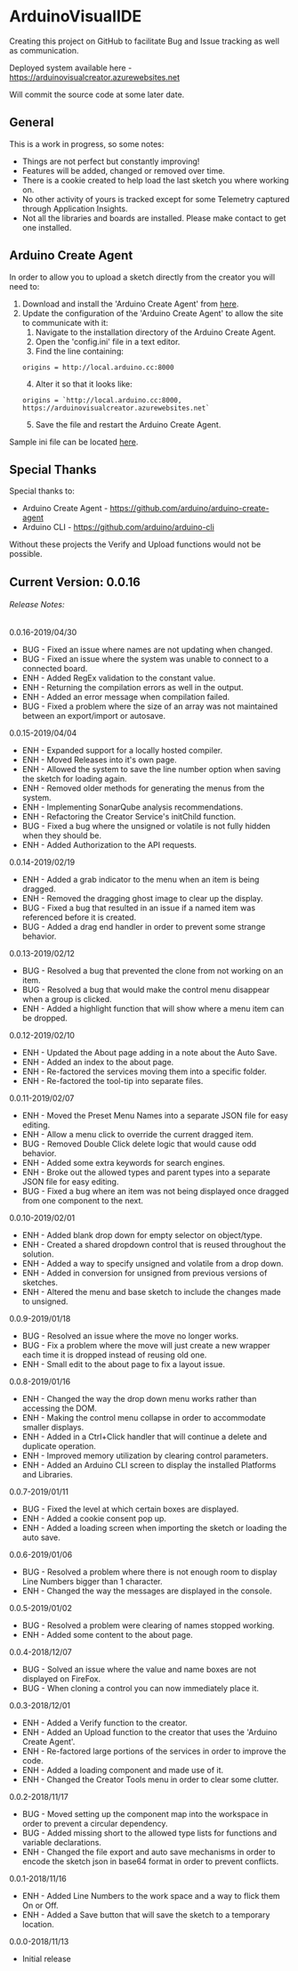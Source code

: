 # ArduinoVisualIDE
Creating this project on GitHub to facilitate Bug and Issue tracking as well as communication. 

Deployed system available here - https://arduinovisualcreator.azurewebsites.net

Will commit the source code at some later date.


## General
This is a work in progress, so some notes:
 - Things are not perfect but constantly improving!
 - Features will be added, changed or removed over time.
 - There is a cookie created to help load the last sketch you where working on.
 - No other activity of yours is tracked except for some Telemetry captured through Application Insights.
 - Not all the libraries and boards are installed. Please make contact to get one installed.


## Arduino Create Agent
In order to allow you to upload a sketch directly from the creator you will need to:
1. Download and install the 'Arduino Create Agent' from [here](https://github.com/RealRoTeD/ArduinoVisualIDE).
2. Update the configuration of the 'Arduino Create Agent' to allow the site to communicate with it:
   1. Navigate to the installation directory of the Arduino Create Agent.
   2. Open the 'config.ini' file in a text editor.
   3. Find the line containing:
    ```
    origins = http://local.arduino.cc:8000
    ```
   4. Alter it so that it looks like:
    ```
    origins = `http://local.arduino.cc:8000, https://arduinovisualcreator.azurewebsites.net`
    ```
   5. Save the file and restart the Arduino Create Agent.

Sample ini file can be located [here](config.ini).


## Special Thanks
Special thanks to:
 - Arduino Create Agent - https://github.com/arduino/arduino-create-agent
 - Arduino CLI - https://github.com/arduino/arduino-cli

Without these projects the Verify and Upload functions would not be possible.


##  Current Version: 0.0.16
###### Release Notes:
0.0.16-2019/04/30
 - BUG - Fixed an issue where names are not updating when changed.
 - BUG - Fixed an issue where the system was unable to connect to a connected board.
 - ENH - Added RegEx validation to the constant value.
 - ENH - Returning the compilation errors as well in the output.
 - ENH - Added an error message when compilation failed.
 - BUG - Fixed a problem where the size of an array was not maintained between an export/import or autosave.

0.0.15-2019/04/04
 - ENH - Expanded support for a locally hosted compiler.
 - ENH - Moved Releases into it's own page.
 - ENH - Allowed the system to save the line number option when saving the sketch for loading again.
 - ENH - Removed older methods for generating the menus from the system.
 - ENH - Implementing SonarQube analysis recommendations.
 - ENH - Refactoring the Creator Service's initChild function.
 - BUG - Fixed a bug where the unsigned or volatile is not fully hidden when they should be.
 - ENH - Added Authorization to the API requests.

0.0.14-2019/02/19
 - ENH - Added a grab indicator to the menu when an item is being dragged.
 - ENH - Removed the dragging ghost image to clear up the display.
 - BUG - Fixed a bug that resulted in an issue if a named item was referenced before it is created.
 - BUG - Added a drag end handler in order to prevent some strange behavior.

0.0.13-2019/02/12
 - BUG - Resolved a bug that prevented the clone from not working on an item.
 - BUG - Resolved a bug that would make the control menu disappear when a group is clicked.
 - ENH - Added a highlight function that will show where a menu item can be dropped.

0.0.12-2019/02/10
 - ENH - Updated the About page adding in a note about the Auto Save.
 - ENH - Added an index to the about page.
 - ENH - Re-factored the services moving them into a specific folder.
 - ENH - Re-factored the tool-tip into separate files.

0.0.11-2019/02/07
 - ENH - Moved the Preset Menu Names into a separate JSON file for easy editing.
 - ENH - Allow a menu click to override the current dragged item.
 - BUG - Removed Double Click delete logic that would cause odd behavior.
 - ENH - Added some extra keywords for search engines.
 - ENH - Broke out the allowed types and parent types into a separate JSON file for easy editing.
 - BUG - Fixed a bug where an item was not being displayed once dragged from one component to the next.

0.0.10-2019/02/01
 - ENH - Added blank drop down for empty selector on object/type.
 - ENH - Created a shared dropdown control that is reused throughout the solution.
 - ENH - Added a way to specify unsigned and volatile from a drop down.
 - ENH - Added in conversion for unsigned from previous versions of sketches.
 - ENH - Altered the menu and base sketch to include the changes made to unsigned.

0.0.9-2019/01/18
 - BUG - Resolved an issue where the move no longer works.
 - BUG - Fix a problem where the move will just create a new wrapper each time it is dropped instead of reusing old one.
 - ENH - Small edit to the about page to fix a layout issue.

0.0.8-2019/01/16
 - ENH - Changed the way the drop down menu works rather than accessing the DOM.
 - ENH - Making the control menu collapse in order to accommodate smaller displays.
 - ENH - Added in a Ctrl+Click handler that will continue a delete and duplicate operation.
 - ENH - Improved memory utilization by clearing control parameters.
 - ENH - Added an Arduino CLI screen to display the installed Platforms and Libraries.

0.0.7-2019/01/11
 - BUG - Fixed the level at which certain boxes are displayed.
 - ENH - Added a cookie consent pop up.
 - ENH - Added a loading screen when importing the sketch or loading the auto save.

0.0.6-2019/01/06
 - BUG - Resolved a problem where there is not enough room to display Line Numbers bigger than 1 character.
 - ENH - Changed the way the messages are displayed in the console.

0.0.5-2019/01/02
 - BUG - Resolved a problem were clearing of names stopped working.
 - ENH - Added some content to the about page.

0.0.4-2018/12/07
 - BUG - Solved an issue where the value and name boxes are not displayed on FireFox.
 - BUG - When cloning a control you can now immediately place it.

0.0.3-2018/12/01
 - ENH - Added a Verify function to the creator.
 - ENH - Added an Upload function to the creator that uses the 'Arduino Create Agent'.
 - ENH - Re-factored large portions of the services in order to improve the code.
 - ENH - Added a loading component and made use of it.
 - ENH - Changed the Creator Tools menu in order to clear some clutter.

0.0.2-2018/11/17
 - BUG - Moved setting up the component map into the workspace in order to prevent a circular dependency.
 - BUG - Added missing short to the allowed type lists for functions and variable declarations.
 - ENH - Changed the file export and auto save mechanisms in order to encode the sketch json in base64 format in order to prevent conflicts.

0.0.1-2018/11/16
 - ENH - Added Line Numbers to the work space and a way to flick them On or Off.
 - ENH - Added a Save button that will save the sketch to a temporary location.

0.0.0-2018/11/13
 - Initial release
